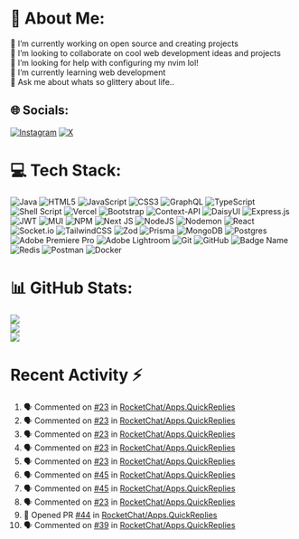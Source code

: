 # 💫 About Me:
🔭 I’m currently working on open source and creating projects<br>👯 I’m looking to collaborate on cool web development ideas and projects<br>🤝 I’m looking for help with configuring my nvim lol!<br>🌱 I’m currently learning web development<br>💬 Ask me about whats so glittery about life..<br> 


## 🌐 Socials:
[![Instagram](https://img.shields.io/badge/Instagram-%23E4405F.svg?logo=Instagram&logoColor=white)](https://instagram.com/meet.279) [![X](https://img.shields.io/badge/X-black.svg?logo=X&logoColor=white)](https://x.com/Heyy_Meet) 

# 💻 Tech Stack:
![Java](https://img.shields.io/badge/java-%23ED8B00.svg?style=for-the-badge&logo=openjdk&logoColor=white) ![HTML5](https://img.shields.io/badge/html5-%23E34F26.svg?style=for-the-badge&logo=html5&logoColor=white) ![JavaScript](https://img.shields.io/badge/javascript-%23323330.svg?style=for-the-badge&logo=javascript&logoColor=%23F7DF1E) ![CSS3](https://img.shields.io/badge/css3-%231572B6.svg?style=for-the-badge&logo=css3&logoColor=white) ![GraphQL](https://img.shields.io/badge/-GraphQL-E10098?style=for-the-badge&logo=graphql&logoColor=white) ![TypeScript](https://img.shields.io/badge/typescript-%23007ACC.svg?style=for-the-badge&logo=typescript&logoColor=white) ![Shell Script](https://img.shields.io/badge/shell_script-%23121011.svg?style=for-the-badge&logo=gnu-bash&logoColor=white) ![Vercel](https://img.shields.io/badge/vercel-%23000000.svg?style=for-the-badge&logo=vercel&logoColor=white) ![Bootstrap](https://img.shields.io/badge/bootstrap-%238511FA.svg?style=for-the-badge&logo=bootstrap&logoColor=white) ![Context-API](https://img.shields.io/badge/Context--Api-000000?style=for-the-badge&logo=react) ![DaisyUI](https://img.shields.io/badge/daisyui-5A0EF8?style=for-the-badge&logo=daisyui&logoColor=white) ![Express.js](https://img.shields.io/badge/express.js-%23404d59.svg?style=for-the-badge&logo=express&logoColor=%2361DAFB) ![JWT](https://img.shields.io/badge/JWT-black?style=for-the-badge&logo=JSON%20web%20tokens) ![MUI](https://img.shields.io/badge/MUI-%230081CB.svg?style=for-the-badge&logo=mui&logoColor=white) ![NPM](https://img.shields.io/badge/NPM-%23CB3837.svg?style=for-the-badge&logo=npm&logoColor=white) ![Next JS](https://img.shields.io/badge/Next-black?style=for-the-badge&logo=next.js&logoColor=white) ![NodeJS](https://img.shields.io/badge/node.js-6DA55F?style=for-the-badge&logo=node.js&logoColor=white) ![Nodemon](https://img.shields.io/badge/NODEMON-%23323330.svg?style=for-the-badge&logo=nodemon&logoColor=%BBDEAD) ![React](https://img.shields.io/badge/react-%2320232a.svg?style=for-the-badge&logo=react&logoColor=%2361DAFB) ![Socket.io](https://img.shields.io/badge/Socket.io-black?style=for-the-badge&logo=socket.io&badgeColor=010101) ![TailwindCSS](https://img.shields.io/badge/tailwindcss-%2338B2AC.svg?style=for-the-badge&logo=tailwind-css&logoColor=white) ![Zod](https://img.shields.io/badge/zod-%233068b7.svg?style=for-the-badge&logo=zod&logoColor=white) ![Prisma](https://img.shields.io/badge/Prisma-3982CE?style=for-the-badge&logo=Prisma&logoColor=white) ![MongoDB](https://img.shields.io/badge/MongoDB-%234ea94b.svg?style=for-the-badge&logo=mongodb&logoColor=white) ![Postgres](https://img.shields.io/badge/postgres-%23316192.svg?style=for-the-badge&logo=postgresql&logoColor=white) ![Adobe Premiere Pro](https://img.shields.io/badge/Adobe%20Premiere%20Pro-9999FF.svg?style=for-the-badge&logo=Adobe%20Premiere%20Pro&logoColor=white) ![Adobe Lightroom](https://img.shields.io/badge/Adobe%20Lightroom-31A8FF.svg?style=for-the-badge&logo=Adobe%20Lightroom&logoColor=white) ![Git](https://img.shields.io/badge/git-%23F05033.svg?style=for-the-badge&logo=git&logoColor=white) ![GitHub](https://img.shields.io/badge/github-%23121011.svg?style=for-the-badge&logo=github&logoColor=white) ![Badge Name](https://img.shields.io/badge/tRPC-%232596BE.svg?style=for-the-badge&logo=tRPC&logoColor=white) ![Redis](https://img.shields.io/badge/redis-%23DD0031.svg?style=for-the-badge&logo=redis&logoColor=white) ![Postman](https://img.shields.io/badge/Postman-FF6C37?style=for-the-badge&logo=postman&logoColor=white) ![Docker](https://img.shields.io/badge/docker-%230db7ed.svg?style=for-the-badge&logo=docker&logoColor=white)
# 📊 GitHub Stats:
![](https://github-readme-stats.vercel.app/api?username=not-meet&theme=dark&hide_border=false&include_all_commits=true&count_private=true)<br/>
![](https://github-readme-streak-stats.herokuapp.com/?user=not-meet&theme=dark&hide_border=false)<br/>
![](https://github-readme-stats.vercel.app/api/top-langs/?username=not-meet&theme=dark&hide_border=false&include_all_commits=true&count_private=true&layout=compact)

# Recent Activity :zap:
<!--START_SECTION:activity-->
1. 🗣 Commented on [#23](https://github.com/RocketChat/Apps.QuickReplies/pull/23#issuecomment-2690993042) in [RocketChat/Apps.QuickReplies](https://github.com/RocketChat/Apps.QuickReplies)
2. 🗣 Commented on [#23](https://github.com/RocketChat/Apps.QuickReplies/pull/23#issuecomment-2690985464) in [RocketChat/Apps.QuickReplies](https://github.com/RocketChat/Apps.QuickReplies)
3. 🗣 Commented on [#23](https://github.com/RocketChat/Apps.QuickReplies/pull/23#issuecomment-2689334541) in [RocketChat/Apps.QuickReplies](https://github.com/RocketChat/Apps.QuickReplies)
4. 🗣 Commented on [#23](https://github.com/RocketChat/Apps.QuickReplies/pull/23#issuecomment-2689331261) in [RocketChat/Apps.QuickReplies](https://github.com/RocketChat/Apps.QuickReplies)
5. 🗣 Commented on [#23](https://github.com/RocketChat/Apps.QuickReplies/pull/23#issuecomment-2689325366) in [RocketChat/Apps.QuickReplies](https://github.com/RocketChat/Apps.QuickReplies)
6. 🗣 Commented on [#45](https://github.com/RocketChat/Apps.QuickReplies/issues/45#issuecomment-2687738982) in [RocketChat/Apps.QuickReplies](https://github.com/RocketChat/Apps.QuickReplies)
7. 🗣 Commented on [#45](https://github.com/RocketChat/Apps.QuickReplies/issues/45#issuecomment-2687734279) in [RocketChat/Apps.QuickReplies](https://github.com/RocketChat/Apps.QuickReplies)
8. 🗣 Commented on [#23](https://github.com/RocketChat/Apps.QuickReplies/pull/23#issuecomment-2686531180) in [RocketChat/Apps.QuickReplies](https://github.com/RocketChat/Apps.QuickReplies)
9. 💪 Opened PR [#44](https://github.com/RocketChat/Apps.QuickReplies/pull/44) in [RocketChat/Apps.QuickReplies](https://github.com/RocketChat/Apps.QuickReplies)
10. 🗣 Commented on [#39](https://github.com/RocketChat/Apps.QuickReplies/pull/39#issuecomment-2686307528) in [RocketChat/Apps.QuickReplies](https://github.com/RocketChat/Apps.QuickReplies)
<!--END_SECTION:activity-->


<!-- Proudly created with GPRM ( https://gprm.itsvg.in ) -->

